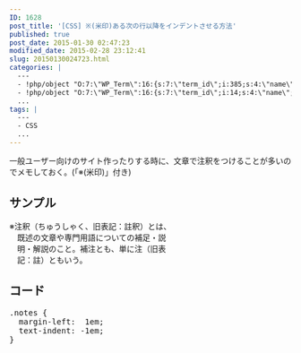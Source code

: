 ```yaml
---
ID: 1628
post_title: '[CSS] ※(米印)ある次の行以降をインデントさせる方法'
published: true
post_date: 2015-01-30 02:47:23
modified_date: 2015-02-28 23:12:41
slug: 20150130024723.html
categories: |
  ---
  - !php/object "O:7:\"WP_Term\":16:{s:7:\"term_id\";i:385;s:4:\"name\";s:3:\"CSS\";s:4:\"slug\";s:3:\"css\";s:10:\"term_group\";i:0;s:16:\"term_taxonomy_id\";i:403;s:8:\"taxonomy\";s:8:\"category\";s:11:\"description\";s:0:\"\";s:6:\"parent\";i:0;s:5:\"count\";i:22;s:6:\"filter\";s:3:\"raw\";s:6:\"cat_ID\";i:385;s:14:\"category_count\";i:22;s:20:\"category_description\";s:0:\"\";s:8:\"cat_name\";s:3:\"CSS\";s:17:\"category_nicename\";s:3:\"css\";s:15:\"category_parent\";i:0;}"
  - !php/object "O:7:\"WP_Term\":16:{s:7:\"term_id\";i:14;s:4:\"name\";s:15:\"\u30D7\u30ED\u30B0\u30E9\u30E0\";s:4:\"slug\";s:7:\"program\";s:10:\"term_group\";i:0;s:16:\"term_taxonomy_id\";i:14;s:8:\"taxonomy\";s:8:\"category\";s:11:\"description\";s:0:\"\";s:6:\"parent\";i:0;s:5:\"count\";i:121;s:6:\"filter\";s:3:\"raw\";s:6:\"cat_ID\";i:14;s:14:\"category_count\";i:121;s:20:\"category_description\";s:0:\"\";s:8:\"cat_name\";s:15:\"\u30D7\u30ED\u30B0\u30E9\u30E0\";s:17:\"category_nicename\";s:7:\"program\";s:15:\"category_parent\";i:0;}"
  ...
tags: |
  ---
  - CSS
  ...
---
```

一般ユーザー向けのサイト作ったりする時に、文章で注釈をつけることが多いのでメモしておく。(「※(米印)」付き)
<!--more-->
<h2>サンプル</h2>
<div class="sandbox">
<div style="width:300px">
<div style="margin-left:1em;text-indent:-1em;">※注釈（ちゅうしゃく、旧表記：註釈）とは、既述の文章や専門用語についての補足・説明・解説のこと。補注とも、単に注（旧表記：註）ともいう。</div>
</div>
</div>

<h2>コード</h2>
<pre class="prettyprint linenums lang-css">.notes {
  margin-left:  1em;
  text-indent: -1em;
}</pre>